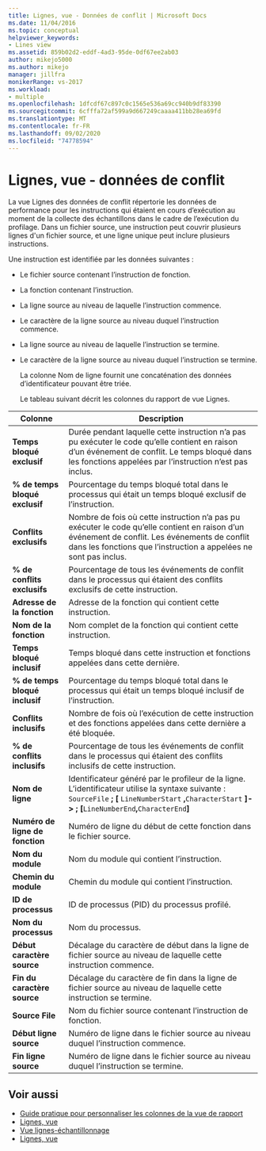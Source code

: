 ```yaml
---
title: Lignes, vue - Données de conflit | Microsoft Docs
ms.date: 11/04/2016
ms.topic: conceptual
helpviewer_keywords:
- Lines view
ms.assetid: 859b02d2-eddf-4ad3-95de-0df67ee2ab03
author: mikejo5000
ms.author: mikejo
manager: jillfra
monikerRange: vs-2017
ms.workload:
- multiple
ms.openlocfilehash: 1dfcdf67c897c0c1565e536a69cc940b9df83390
ms.sourcegitcommit: 6cfffa72af599a9d667249caaaa411bb28ea69fd
ms.translationtype: MT
ms.contentlocale: fr-FR
ms.lasthandoff: 09/02/2020
ms.locfileid: "74778594"
---
```

# <a name="lines-view---contention-data"></a>Lignes, vue - données de conflit
La vue Lignes des données de conflit répertorie les données de performance pour les instructions qui étaient en cours d’exécution au moment de la collecte des échantillons dans le cadre de l’exécution du profilage. Dans un fichier source, une instruction peut couvrir plusieurs lignes d'un fichier source, et une ligne unique peut inclure plusieurs instructions.

 Une instruction est identifiée par les données suivantes :

- Le fichier source contenant l’instruction de fonction.

- La fonction contenant l’instruction.

- La ligne source au niveau de laquelle l’instruction commence.

- Le caractère de la ligne source au niveau duquel l’instruction commence.

- La ligne source au niveau de laquelle l’instruction se termine.

- Le caractère de la ligne source au niveau duquel l’instruction se termine.

  La colonne Nom de ligne fournit une concaténation des données d’identificateur pouvant être triée.

  Le tableau suivant décrit les colonnes du rapport de vue Lignes.

|Colonne|Description|
|------------|-----------------|
|**Temps bloqué exclusif**|Durée pendant laquelle cette instruction n’a pas pu exécuter le code qu’elle contient en raison d’un événement de conflit. Le temps bloqué dans les fonctions appelées par l’instruction n’est pas inclus.|
|**% de temps bloqué exclusif**|Pourcentage du temps bloqué total dans le processus qui était un temps bloqué exclusif de l’instruction.|
|**Conflits exclusifs**|Nombre de fois où cette instruction n’a pas pu exécuter le code qu’elle contient en raison d’un événement de conflit. Les événements de conflit dans les fonctions que l’instruction a appelées ne sont pas inclus.|
|**% de conflits exclusifs**|Pourcentage de tous les événements de conflit dans le processus qui étaient des conflits exclusifs de cette instruction.|
|**Adresse de la fonction**|Adresse de la fonction qui contient cette instruction.|
|**Nom de la fonction**|Nom complet de la fonction qui contient cette instruction.|
|**Temps bloqué inclusif**|Temps bloqué dans cette instruction et fonctions appelées dans cette dernière.|
|**% de temps bloqué inclusif**|Pourcentage du temps bloqué total dans le processus qui était un temps bloqué inclusif de l’instruction.|
|**Conflits inclusifs**|Nombre de fois où l’exécution de cette instruction et des fonctions appelées dans cette dernière a été bloquée.|
|**% de conflits inclusifs**|Pourcentage de tous les événements de conflit dans le processus qui étaient des conflits inclusifs de cette instruction.|
|**Nom de ligne**|Identificateur généré par le profileur de la ligne. L’identificateur utilise la syntaxe suivante : `SourceFile` **; [** `LineNumberStart` **,**`CharacterStart` **]-> ; [**`LineNumberEnd`**,**`CharacterEnd`**]**|
|**Numéro de ligne de fonction**|Numéro de ligne du début de cette fonction dans le fichier source.|
|**Nom du module**|Nom du module qui contient l’instruction.|
|**Chemin du module**|Chemin du module qui contient l’instruction.|
|**ID de processus**|ID de processus (PID) du processus profilé.|
|**Nom du processus**|Nom du processus.|
|**Début caractère source**|Décalage du caractère de début dans la ligne de fichier source au niveau de laquelle cette instruction commence.|
|**Fin du caractère source**|Décalage du caractère de fin dans la ligne de fichier source au niveau de laquelle cette instruction se termine.|
|**Source File**|Nom du fichier source contenant l’instruction de fonction.|
|**Début ligne source**|Numéro de ligne dans le fichier source au niveau duquel l’instruction commence.|
|**Fin ligne source**|Numéro de ligne dans le fichier source au niveau duquel l’instruction se termine.|

## <a name="see-also"></a>Voir aussi
- [Guide pratique pour personnaliser les colonnes de la vue de rapport](../profiling/how-to-customize-report-view-columns.md)
- [Lignes, vue](../profiling/lines-view.md)
- [Vue lignes-échantillonnage](../profiling/lines-view-dotnet-memory-sampling-data.md)
- [Lignes, vue](../profiling/lines-view-sampling-data.md)
